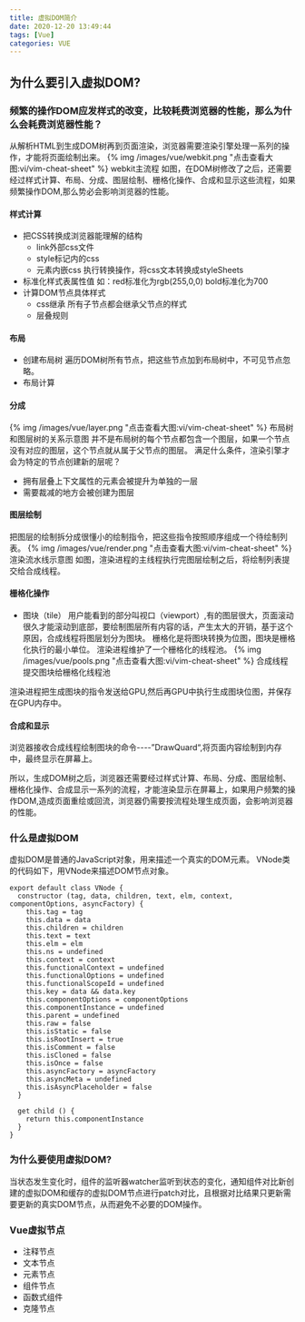 ```yaml
---
title: 虚拟DOM简介
date: 2020-12-20 13:49:44
tags: [Vue]
categories: VUE
---
```


## 为什么要引入虚拟DOM?
### 频繁的操作DOM应发样式的改变，比较耗费浏览器的性能，那么为什么会耗费浏览器性能？
从解析HTML到生成DOM树再到页面渲染，浏览器需要渲染引擎处理一系列的操作，才能将页面绘制出来。
{% img /images/vue/webkit.png "点击查看大图:vi/vim-cheat-sheet" %}
webkit主流程
如图，在DOM树修改了之后，还需要经过样式计算、布局、分成、图层绘制、栅格化操作、合成和显示这些流程，如果频繁操作DOM,那么势必会影响浏览器的性能。
#### 样式计算
* 把CSS转换成浏览器能理解的结构
    * link外部css文件
    * style标记内的css
    * 元素内嵌css
执行转换操作，将css文本转换成styleSheets
* 标准化样式表属性值
如：red标准化为rgb(255,0,0) bold标准化为700
* 计算DOM节点具体样式
    * css继承
    所有子节点都会继承父节点的样式
    * 层叠规则

#### 布局
* 创建布局树
遍历DOM树所有节点，把这些节点加到布局树中，不可见节点忽略。
* 布局计算

#### 分成
{% img /images/vue/layer.png "点击查看大图:vi/vim-cheat-sheet" %}
布局树和图层树的关系示意图
并不是布局树的每个节点都包含一个图层，如果一个节点没有对应的图层，这个节点就从属于父节点的图层。
满足什么条件，渲染引擎才会为特定的节点创建新的层呢？
* 拥有层叠上下文属性的元素会被提升为单独的一层
* 需要裁减的地方会被创建为图层

#### 图层绘制
把图层的绘制拆分成很懂小的绘制指令，把这些指令按照顺序组成一个待绘制列表。
{% img /images/vue/render.png "点击查看大图:vi/vim-cheat-sheet" %}
渲染流水线示意图
如图，渲染进程的主线程执行完图层绘制之后，将绘制列表提交给合成线程。

#### 栅格化操作
* 图块（tile）
用户能看到的部分叫视口（viewport）,有的图层很大，页面滚动很久才能滚动到底部，要绘制图层所有内容的话，产生太大的开销，基于这个原因，合成线程将图层划分为图块。
栅格化是将图块转换为位图，图块是栅格化执行的最小单位。
渲染进程维护了一个栅格化的线程池。
{% img /images/vue/pools.png "点击查看大图:vi/vim-cheat-sheet" %}
合成线程提交图块给栅格化线程池

渲染进程把生成图块的指令发送给GPU,然后再GPU中执行生成图块位图，并保存在GPU内存中。

#### 合成和显示
浏览器接收合成线程绘制图块的命令----”DrawQuard“,将页面内容绘制到内存中，最终显示在屏幕上。

所以，生成DOM树之后，浏览器还需要经过样式计算、布局、分成、图层绘制、栅格化操作、合成显示一系列的流程，才能渲染显示在屏幕上，如果用户频繁的操作DOM,造成页面重绘或回流，浏览器仍需要按流程处理生成页面，会影响浏览器的性能。

### 什么是虚拟DOM
虚拟DOM是普通的JavaScript对象，用来描述一个真实的DOM元素。
VNode类的代码如下，用VNode来描述DOM节点对象。
```
export default class VNode {
  constructor (tag, data, children, text, elm, context, componentOptions, asyncFactory) {
    this.tag = tag
    this.data = data
    this.children = children
    this.text = text
    this.elm = elm
    this.ns = undefined
    this.context = context
    this.functionalContext = undefined
    this.functionalOptions = undefined
    this.functionalScopeId = undefined
    this.key = data && data.key
    this.componentOptions = componentOptions
    this.componentInstance = undefined
    this.parent = undefined
    this.raw = false
    this.isStatic = false
    this.isRootInsert = true
    this.isComment = false
    this.isCloned = false
    this.isOnce = false
    this.asyncFactory = asyncFactory
    this.asyncMeta = undefined
    this.isAsyncPlaceholder = false
  }

  get child () {
    return this.componentInstance
  }
}
```

### 为什么要使用虚拟DOM?
当状态发生变化时，组件的监听器watcher监听到状态的变化，通知组件对比新创建的虚拟DOM和缓存的虚拟DOM节点进行patch对比，且根据对比结果只更新需要更新的真实DOM节点，从而避免不必要的DOM操作。

### Vue虚拟节点
* 注释节点
* 文本节点
* 元素节点
* 组件节点
* 函数式组件
* 克隆节点
